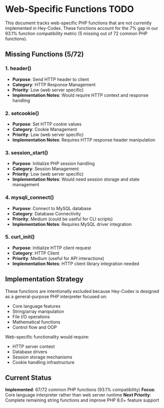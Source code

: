 # Web-Specific Functions TODO

This document tracks web-specific PHP functions that are not currently implemented in Hey-Codex. These functions account for the 7% gap in our 93.1% function compatibility metric (5 missing out of 72 common PHP functions).

## Missing Functions (5/72)

### 1. header()
- **Purpose**: Send HTTP header to client
- **Category**: HTTP Response Management
- **Priority**: Low (web server specific)
- **Implementation Notes**: Would require HTTP context and response handling

### 2. setcookie()
- **Purpose**: Set HTTP cookie values
- **Category**: Cookie Management
- **Priority**: Low (web server specific)
- **Implementation Notes**: Requires HTTP response header manipulation

### 3. session_start()
- **Purpose**: Initialize PHP session handling
- **Category**: Session Management
- **Priority**: Low (web server specific)
- **Implementation Notes**: Would need session storage and state management

### 4. mysqli_connect()
- **Purpose**: Connect to MySQL database
- **Category**: Database Connectivity
- **Priority**: Medium (could be useful for CLI scripts)
- **Implementation Notes**: Requires MySQL driver integration

### 5. curl_init()
- **Purpose**: Initialize HTTP client request
- **Category**: HTTP Client
- **Priority**: Medium (useful for API interactions)
- **Implementation Notes**: HTTP client library integration needed

## Implementation Strategy

These functions are intentionally excluded because Hey-Codex is designed as a general-purpose PHP interpreter focused on:
- Core language features
- String/array manipulation
- File I/O operations
- Mathematical functions
- Control flow and OOP

Web-specific functionality would require:
- HTTP server context
- Database drivers
- Session storage mechanisms
- Cookie handling infrastructure

## Current Status

**Implemented**: 67/72 common PHP functions (93.1% compatibility)
**Focus**: Core language interpreter rather than web server runtime
**Next Priority**: Complete remaining string functions and improve PHP 8.0+ feature support